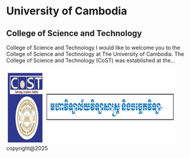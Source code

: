 <!DOCTYPE html>
<html>
<head>
  <title>University of Cambodia</title>
</head>
<body>
  <h1>University of Cambodia</h1>
  <h2>College of Science and Technology</h2>
  <p>
    College of Science and Technology I would like to welcome you to the College of Science and Technology at The University of Cambodia. The College of Science and Technology (CoST) was established at the...
  </p>
  <img src="cost.jpg" alt="UC logo" width="450" height="200">
</body>
</html>
<footer> copyright@2025 </footer>
